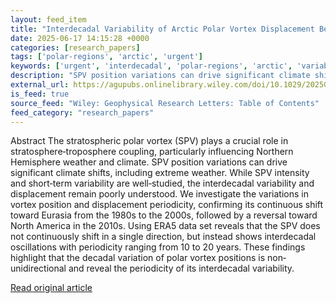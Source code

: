 ```yaml
---
layout: feed_item
title: "Interdecadal Variability of Arctic Polar Vortex Displacement Between Eurasia and North America"
date: 2025-06-17 14:15:28 +0000
categories: [research_papers]
tags: ['polar-regions', 'arctic', 'urgent']
keywords: ['urgent', 'interdecadal', 'polar-regions', 'arctic', 'variability']
description: "SPV position variations can drive significant climate shifts, including extreme weather"
external_url: https://agupubs.onlinelibrary.wiley.com/doi/10.1029/2025GL115735?af=R
is_feed: true
source_feed: "Wiley: Geophysical Research Letters: Table of Contents"
feed_category: "research_papers"
---
```


Abstract The stratospheric polar vortex (SPV) plays a crucial role in stratosphere‐troposphere coupling, particularly influencing Northern Hemisphere weather and climate. SPV position variations can drive significant climate shifts, including extreme weather. While SPV intensity and short‐term variability are well‐studied, the interdecadal variability and displacement remain poorly understood. We investigate the variations in vortex position and displacement periodicity, confirming its continuous shift toward Eurasia from the 1980s to the 2000s, followed by a reversal toward North America in the 2010s. Using ERA5 data set reveals that the SPV does not continuously shift in a single direction, but instead shows interdecadal oscillations with periodicity ranging from 10 to 20 years. These findings highlight that the decadal variation of polar vortex positions is non‐unidirectional and reveal the periodicity of its interdecadal variability.

[Read original article](https://agupubs.onlinelibrary.wiley.com/doi/10.1029/2025GL115735?af=R)
